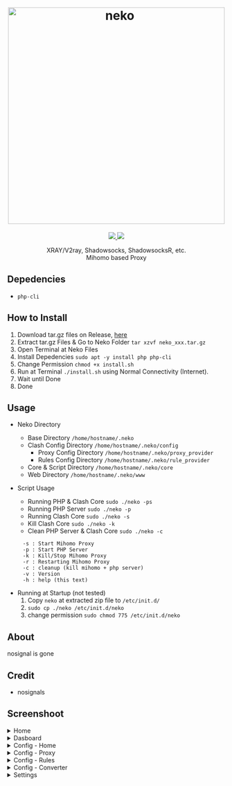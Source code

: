 <h1 align="center">
  <img src="https://raw.githubusercontent.com/nosignals/neko/main/img/neko.png" alt="neko" width="500">
</h1>

<p align="center">
	<a target="_blank" href="#">
   <img src="https://img.shields.io/github/v/release/nosignals/neko?label=Neko%20%7C%20Build&color=yellow">
 </a>
	<a target="_blank" href="#">
   <img src="https://img.shields.io/github/downloads/nosignals/neko/total?label=Total%20Downloader&labelColor=blue">
 </a>
</p>

<p align="center">
  XRAY/V2ray, Shadowsocks, ShadowsocksR, etc.</br>
  Mihomo based Proxy
</p>

Depedencies
---
  - ` php-cli `

How to Install
---
1. Download tar.gz files on Release, [here](https://github.com/nosignals/neko/releases)
2. Extract tar.gz Files & Go to Neko Folder ` tar xzvf neko_xxx.tar.gz `
3. Open Terminal at Neko Files
4. Install Depedencies ` sudo apt -y install php php-cli `
5. Change Permission ` chmod +x install.sh `
6. Run at Terminal ` ./install.sh ` using Normal Connectivity (Internet).
7. Wait until Done
8. Done

Usage
---
* Neko Directory
  * Base Directory ` /home/hostname/.neko `
  * Clash Config Directory ` /home/hostname/.neko/config `
    * Proxy Config Directory ` /home/hostname/.neko/proxy_provider `
    * Rules Config Directory ` /home/hostname/.neko/rule_provider `
  * Core & Script Directory ` /home/hostname/.neko/core `
  * Web Directory ` /home/hostname/.neko/www `
    
 * Script Usage
   * Running PHP & Clash Core ` sudo ./neko -ps `
   * Running PHP Server ` sudo ./neko -p `
   * Running Clash Core ` sudo ./neko -s `
   * Kill Clash Core ` sudo ./neko -k `
   * Clean PHP Server & Clash Core ` sudo ./neko -c `
 ```
      -s : Start Mihomo Proxy
      -p : Start PHP Server
      -k : Kill/Stop Mihomo Proxy
      -r : Restarting Mihomo Proxy
      -c : cleanup (kill mihomo + php server)
      -v : Version
      -h : help (this text)
 ```
  * Running at Startup (not tested)
    1. Copy ` neko ` at extracted zip file to ` /etc/init.d/ `
    2. ` sudo cp ./neko /etc/init.d/neko `
    3. change permission ` sudo chmod 775 /etc/init.d/neko `
    
About
---
nosignal is gone

Credit
---
- nosignals

Screenshoot
---
<details><summary>Home</summary>
 <p>
  <img src="https://raw.githubusercontent.com/nosignals/neko/main/img/home.png" alt="home">
 </p>
</details>

<details><summary>Dasboard</summary>
 <p>
  <img src="https://raw.githubusercontent.com/nosignals/neko/main/img/dashboard.png" alt="dash">
 </p>
</details>

<details><summary>Config - Home</summary>
  <img src="https://raw.githubusercontent.com/nosignals/neko/main/img/config.png" alt="cfg">
</details>
<details><summary>Config - Proxy</summary>
  <img src="https://raw.githubusercontent.com/nosignals/neko/main/img/config-proxy.png" alt="proxy">
</details>
<details><summary>Config - Rules</summary>
  <img src="https://raw.githubusercontent.com/nosignals/neko/main/img/config-rules.png" alt="rules">
</details>
<details><summary>Config - Converter</summary>
  <img src="https://raw.githubusercontent.com/nosignals/neko/main/img/config-converter.png" alt="conv">
</details>

<details><summary>Settings</summary>
  <img src="https://raw.githubusercontent.com/nosignals/neko/main/img/setting.png" alt="setting">
</details>
